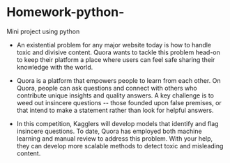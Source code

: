 # Homework-python-
Mini project using python

- An existential problem for any major website today is how to handle toxic and divisive content. Quora wants to tackle this problem head-on to keep their platform a place where users can feel safe sharing their knowledge with the world.

- Quora is a platform that empowers people to learn from each other. On Quora, people can ask questions and connect with others who contribute unique insights and quality answers. A key challenge is to weed out insincere questions -- those founded upon false premises, or that intend to make a statement rather than look for helpful answers.

- In this competition, Kagglers will develop models that identify and flag insincere questions. To date, Quora has employed both machine learning and manual review to address this problem. With your help, they can develop more scalable methods to detect toxic and misleading content.


